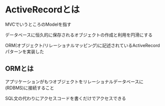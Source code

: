 # ActiveRecordとは

MVCでいうところのModelを指す

データベースに恒久的に保存されるオブジェクトの作成と利用を円滑にする

ORM(オブジェクト/リレーショナルマッピング)に記述されているActiveRecordパターンを実装した

## ORMとは

アプリケーションがもつオブジェクトをリレーショナルデータベースに(RDBMS)に接続すること

SQL文の代わりにアクセスコードを書くだけでアクセスできる


